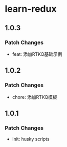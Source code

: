 # learn-redux

## 1.0.3

### Patch Changes

- feat: 添加RTKQ基础示例

## 1.0.2

### Patch Changes

- chore: 添加RTKQ模板

## 1.0.1

### Patch Changes

- init: husky scripts
